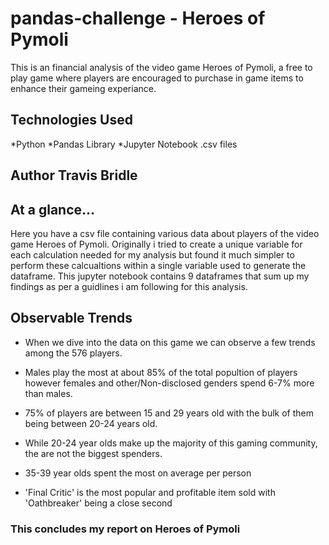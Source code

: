 # pandas-challenge - Heroes of Pymoli
This is an financial analysis of the video game Heroes of Pymoli, a free to play game where players are encouraged to purchase in game items to enhance their gameing experiance.

## Technologies Used
*Python
*Pandas Library
*Jupyter Notebook
.csv files

## Author Travis Bridle


## At a glance...
Here you have a csv file containing various data about players of the video game Heroes of Pymoli. Originally i tried to create a unique variable for each calculation needed for my analysis but found it much simpler to perform these calcualtions within a single variable used to generate the dataframe. This jupyter notebook contains 9 dataframes that sum up my findings as per a guidlines i am following for this analysis.


## Observable Trends

* When we dive into the data on this game we can observe a few trends among the 576 players.

* Males play the most at about 85% of the total popultion of players however females and other/Non-disclosed genders spend 6-7% more than males. 

* 75% of players are between 15 and 29 years old with the bulk of them being between 20-24 years old.

* While 20-24 year olds make up the majority of this gaming community, the are not the biggest spenders. 

* 35-39 year olds spent the most on average per person

* 'Final Critic' is the most popular and profitable item sold with 'Oathbreaker' being a close second

### This concludes my report on Heroes of Pymoli

